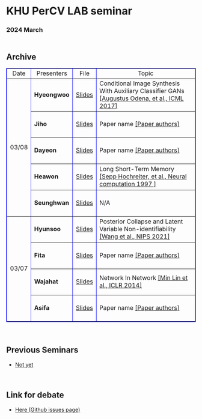 # KHU PerCV LAB seminar

### 2024 March <br /><br />
## Archive <br />

<table border="1" bordercolor="blue" align = "center" >
    <tr align = "center">
  <td>Date</td>
	<td>Presenters</td>
	<td>File</td>
	<td>Topic</td>  
    </tr>
    <tr>
  <td rowspan="5" align = "center">03/08</td>
		  <td height=70><b>Hyeongwoo</b></td>
		  <td><a href="https://docs.google.com/presentation/d/1d_K-lVvJ3I4w_uBvxbM1nt6Srpf_IR7O/edit?usp=sharing&ouid=100024562668277080804&rtpof=true&sd=true" target="_blank">Slides</a></td>
		  <td>Conditional Image Synthesis With Auxiliary Classifier GANs <a href="https://arxiv.org/abs/1610.09585" target="_blank">[Augustus Odena, et al., ICML 2017]</td>
    </tr>
    <tr>
		  <td height=70><b>Jiho</b></td>
		  <td><a href="#" target="_blank">Slides</a></td>
		  <td>Paper name <a href="#" target="_blank">[Paper authors]</a></td>
    </tr>
    <tr>
		  <td height=70><b>Dayeon</b></td>
		  <td><a href="#" target="_blank">Slides</a></td>
		  <td>Paper name <a href="#" target="_blank">[Paper authors]</a></td>
    </tr>
    <tr>
		  <td height=70><b>Heawon</b></td>
		  <td><a href="https://docs.google.com/presentation/d/11wVIuZ1K-Lu5XNq_BcW6TzD30a4EwCEiDGHdq6xaa-A/edit?usp=sharing" target="_blank">Slides</a></td>
		  <td>Long Short-Term Memory <a href="https://direct.mit.edu/neco/article-abstract/9/8/1735/6109/Long-Short-Term-Memory?redirectedFrom=PDF" target="_blank">[Sepp Hochreiter, et al., Neural computation 1997 ]</a></td>
    </tr>
    <tr>
		  <td height=70><b>Seunghwan</b></td>
		  <td><a href="https://github.com/overnap/lab-seminar/raw/master/ICIP%20Submission.pptx" target="_blank">Slides</a></td>
		  <td>N/A</td>
    </tr>
    <tr>


  <td rowspan="4" align = "center" >03/07</td>
		  <td height=70><b>Hyunsoo</b></td>
		  <td><a href="https://docs.google.com/presentation/d/19KLOE44GmTDQQeUJ1XoUvCxZEfaRAhfg/edit?usp=drive_link&ouid=114622088787202833283&rtpof=true&sd=true" target="_blank">Slides</a></td>	
		  <td>Posterior Collapse and Latent Variable Non-identifiability <a href="https://proceedings.neurips.cc/paper/2021/file/2b6921f2c64dee16ba21ebf17f3c2c92-Paper.pdf" target="_blank">[Wang et al., NIPS 2021]</a></td>
    </tr>
    <tr>
		  <td><b>Fita</b></td>
		  <td height=70><a href="#" target="_blank">Slides</a></td>
		  <td>Paper name <a href="#" target="_blank">[Paper authors]</a></td>
    </tr>
    <tr>
		  <td><b>Wajahat</b></td>
		  <td height=70><a href="https://docs.google.com/presentation/d/1Jgc9tbX9131wMMirw9GKoSirwm2XHAP4/edit?usp=sharing&ouid=117439560442386961188&rtpof=true&sd=true" target="_blank">Slides</a></td>
		  <td>Network In Network <a href="https://arxiv.org/pdf/1312.4400.pdf" target="_blank">[Min Lin et al., ICLR 2014]</a></td>
    </tr>
    <tr>
		  <td><b>Asifa</b></td>
		  <td height=70><a href="#" target="_blank">Slides</a></td>
		  <td>Paper name <a href="#" target="_blank">[Paper authors]</a></td>
    </tr>
</table>
<br />


## Previous Seminars

- [Not yet](https://github.com/hyeongwoo123/percv_seminar/blob/main/2024_Spring.md)
<br />


## Link for debate

- [Here (Github issues page)](https://github.com/hyeongwoo123/percv_seminar/issues)
